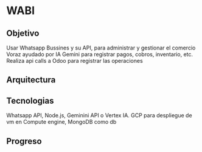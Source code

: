 # WABI

## Objetivo

Usar Whatsapp Bussines y su API, para administrar y gestionar el comercio Voraz ayudado por IA Gemini para registrar pagos, cobros, inventario, etc. Realiza api calls a Odoo para registrar las operaciones

## Arquitectura


## Tecnologias

Whatsapp API, Node.js, Geminini API o Vertex IA. GCP para despliegue de vm en Compute engine, MongoDB como db

## Progreso
